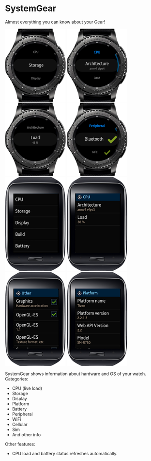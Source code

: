 # SystemGear
Almost everything you can know about your Gear! 

<div>
<img src="https://github.com/RumataEstorish/SystemGear/blob/master/screenshots/1.png" width="200"/>
<img src="https://github.com/RumataEstorish/SystemGear/blob/master/screenshots/2.png" width="200"/>
<img src="https://github.com/RumataEstorish/SystemGear/blob/master/screenshots/3.png" width="200"/>
<img src="https://github.com/RumataEstorish/SystemGear/blob/master/screenshots/4.png" width="200"/>
<img src="https://github.com/RumataEstorish/SystemGear/blob/master/screenshots/5.png" width="200"/>
<img src="https://github.com/RumataEstorish/SystemGear/blob/master/screenshots/6.png" width="200"/>
<img src="https://github.com/RumataEstorish/SystemGear/blob/master/screenshots/7.png" width="200"/>
<img src="https://github.com/RumataEstorish/SystemGear/blob/master/screenshots/8.png" width="200"/>
</div>

SystemGear shows information about hardware and OS of your watch.
Categories:
* CPU (live load)
* Storage
* Display
* Platform
* Battery
* Peripheral
* WiFi
* Cellular
* Sim
* And other info

Other features:
* CPU load and battery status refreshes automatically.
